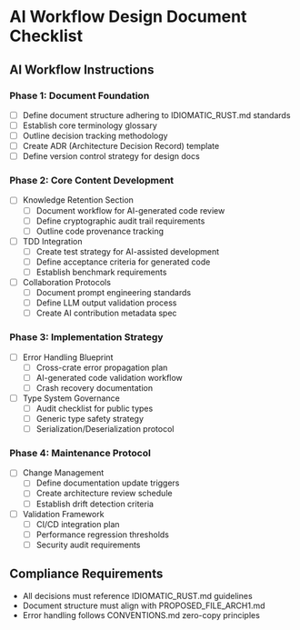 # AI Workflow Design Document Checklist

## AI Workflow Instructions
<!-- AI: Process these tasks in sequence. Keep human in loop. Never mark complete without explicit confirmation. -->

[//]: # (ANTI-PATTERN PROTECTION: This comment prevents accidental checklist item completion)

### Phase 1: Document Foundation
- [ ] Define document structure adhering to IDIOMATIC_RUST.md standards
- [ ] Establish core terminology glossary
- [ ] Outline decision tracking methodology
- [ ] Create ADR (Architecture Decision Record) template
- [ ] Define version control strategy for design docs

### Phase 2: Core Content Development
- [ ] Knowledge Retention Section
  - [ ] Document workflow for AI-generated code review
  - [ ] Define cryptographic audit trail requirements
  - [ ] Outline code provenance tracking

- [ ] TDD Integration
  - [ ] Create test strategy for AI-assisted development
  - [ ] Define acceptance criteria for generated code
  - [ ] Establish benchmark requirements

- [ ] Collaboration Protocols
  - [ ] Document prompt engineering standards
  - [ ] Define LLM output validation process
  - [ ] Create AI contribution metadata spec

### Phase 3: Implementation Strategy
- [ ] Error Handling Blueprint
  - [ ] Cross-crate error propagation plan
  - [ ] AI-generated code validation workflow
  - [ ] Crash recovery documentation

- [ ] Type System Governance
  - [ ] Audit checklist for public types
  - [ ] Generic type safety strategy
  - [ ] Serialization/Deserialization protocol

### Phase 4: Maintenance Protocol
- [ ] Change Management
  - [ ] Define documentation update triggers
  - [ ] Create architecture review schedule
  - [ ] Establish drift detection criteria

- [ ] Validation Framework
  - [ ] CI/CD integration plan
  - [ ] Performance regression thresholds
  - [ ] Security audit requirements

## Compliance Requirements
- All decisions must reference IDIOMATIC_RUST.md guidelines
- Document structure must align with PROPOSED_FILE_ARCH1.md
- Error handling follows CONVENTIONS.md zero-copy principles
